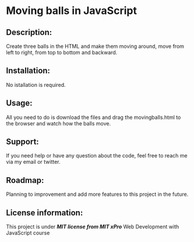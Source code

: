 # Moving balls in JavaScript
## Description:
Create three balls in the HTML and make them moving around, move from left to right, from top to bottom and backward.
## Installation: 
No istallation is required.
## Usage:
 All you need to do is download the files and drag the movingballs.html to the browser and watch how the balls move.
## Support: 
If you need help or have any question about the code, feel free to reach me via my email or twitter.
## Roadmap: 
Planning to improvement and add more features to this project in the future.
## License information: 
This project is under ***MIT license from MIT xPro*** Web Development with JavaScript course
